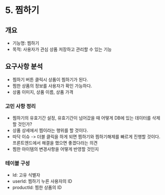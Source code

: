 # 5. 찜하기

## 개요
- 기능명: 찜하기
- 목적: 사용자가 관심 상품 저장하고 관리할 수 있는 기능

## 요구사항 분석
- 찜하기 버튼 클릭시 상품이 찜하기가 된다.
- 찜한 상품의 정보를 사용자가 확인 가능하다.
- 상품 이미지, 상품 이름, 상품 가격

### 고민 사항 정리
- 찜하기의 유효기간 설정, 유효기간이 넘어갔을 때 어떻게 DB에 있는 데이터를 삭제할 것인가?
- 상품 상세에서 찜이라는 행위를 할 것이다.
- 따닥 이슈 -> 더블 클릭을 하게 되면 찜하기와 찜하기해제를 빠르게 진행할 것이다. 프론트엔드에서 해결을 했으면 좋겠다라는 의견
- 찜한 아이템의 변경사항을 어떻게 반영할 것인지

### 테이블 구성
- Id: 고유 식별자
- userId: 찜하기 누른 사용자의 ID
- productId: 찜한 상품의 ID